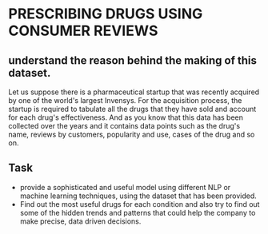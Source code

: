 # PRESCRIBING DRUGS USING CONSUMER REVIEWS

understand the reason behind the making of this dataset.
----------------------------------------------------------------
Let us suppose there is a pharmaceutical startup that was recently acquired by one of the world's largest Invensys.
For the acquisition process, the startup is required to tabulate all the drugs that they have sold and account for each drug's effectiveness.
And as you know that this data has been collected over the years and it contains data points such as the drug's name, reviews by customers, popularity and use, cases of the drug and so on.

Task 
----------------------------------------------------------------
 - provide a sophisticated and useful model using different NLP or machine learning techniques, using the dataset that has been provided.
 - Find out the most useful drugs for each condition and also try to find out some of the hidden trends and patterns that could help the company to make precise, data driven decisions.
